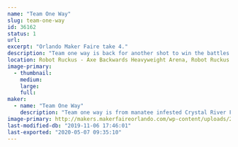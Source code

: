 ```yaml
---
name: "Team One Way"
slug: team-one-way
id: 36162
status: 1
url: 
excerpt: "Orlando Maker Faire take 4."
description: "Team one way is back for another shot to win the battles at maker faire tournament. We will be debuting one robot this year. Divided Highway, a 30lb sportsman class robot."
location: Robot Ruckus - Axe Backwards Heavyweight Arena, Robot Ruckus - Small Arena
image-primary:
  - thumbnail: 
    medium: 
    large: 
    full: 
maker:
  - name: "Team One Way"
    description: "Team one way is from manatee infested Crystal River FL."
image-primary: http://makers.makerfaireorlando.com/wp-content/uploads/2016/09/IMG_20160905_203635804-4-1024x576.jpg
last-modified-db: "2019-11-06 17:46:01"
last-exported: "2020-05-07 09:35:10"
---
```

